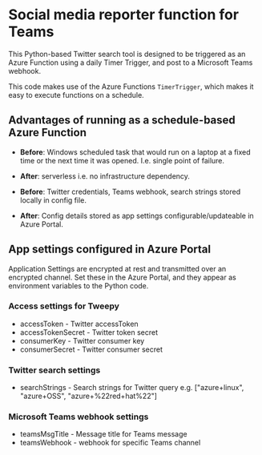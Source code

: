 # Social media reporter function for Teams

This Python-based Twitter search tool is designed to be triggered as an Azure Function using a daily Timer Trigger, and post to a Microsoft Teams webhook.

This code makes use of the Azure Functions `TimerTrigger`, which makes it easy to execute functions on a schedule.

## Advantages of running as a schedule-based Azure Function

- __Before__: Windows scheduled task that would run on a laptop at a fixed time or the next time it was opened. I.e. single point of failure.
- __After__: serverless i.e. no infrastructure dependency.

- __Before__: Twitter credentials, Teams webhook, search strings stored locally in config file.
- __After__: Config details stored as app settings configurable/updateable in Azure Portal.

## App settings configured in Azure Portal

Application Settings are encrypted at rest and transmitted over an encrypted channel. Set these in the Azure Portal, and they appear as environment variables to the Python code.

### Access settings for Tweepy
- accessToken - Twitter accessToken
- accessTokenSecret - Twitter token secret
- consumerKey - Twitter consumer key
- consumerSecret - Twitter consumer secret

### Twitter search settings
- searchStrings - Search strings for Twitter query e.g. ["azure+linux", "azure+OSS", "azure+%22red+hat%22"]

### Microsoft Teams webhook settings
- teamsMsgTitle - Message title for Teams message
- teamsWebhook - webhook for specific Teams channel